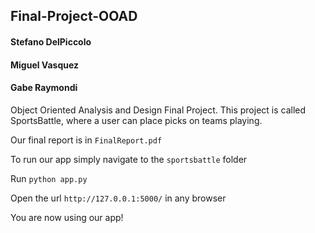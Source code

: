 ## Final-Project-OOAD

#### Stefano DelPiccolo

#### Miguel Vasquez

#### Gabe Raymondi

Object Oriented Analysis and Design Final Project. This project is called SportsBattle, where a user can place picks on teams playing.

Our final report is in `FinalReport.pdf`

To run our app simply navigate to the `sportsbattle` folder

Run `python app.py`

Open the url `http://127.0.0.1:5000/` in any browser

You are now using our app!
